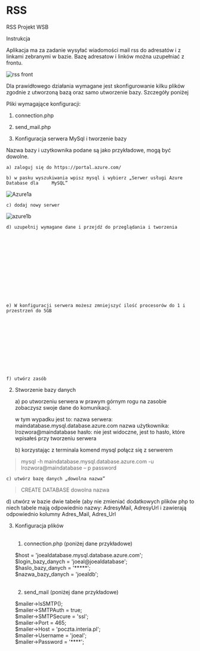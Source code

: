 # RSS
RSS Projekt WSB

Instrukcja

Aplikacja ma za zadanie wysyłać wiadomości mail rss do adresatów i z linkami zebranymi w bazie.  Bazę adresatow i linków można uzupełniać z frontu.

![rss front](https://user-images.githubusercontent.com/57830635/82755576-bb58ad80-9dd4-11ea-8f68-39fcb17f9795.png)

















Dla prawidłowego działania wymagane jest skonfigurowanie kilku plików zgodnie z utworzoną bazą oraz samo utworzenie bazy. Szczegóły poniżej

Pliki wymagające konfiguracji:<br>
1. connection.php<br>
2. send_mail.php<br>


1. Konfiguracja serwera MySql i tworzenie bazy

Nazwa bazy i uzytkownika podane są jako przykładowe, mogą być dowolne.

	a) zaloguj się do https://portal.azure.com/

	b) w pasku wyszukiwania wpisz mysql i wybierz „Serwer usługi Azure Database dla 	MySQL”

![Azure1a](https://user-images.githubusercontent.com/57830635/82755657-505ba680-9dd5-11ea-99ed-9ac1cd93fe5a.png)









	c) dodaj nowy serwer

![azure1b](https://user-images.githubusercontent.com/57830635/82755762-0e7f3000-9dd6-11ea-9d73-2c23ba48df9f.png)


	d) uzupełnij wymagane dane i przejdź do przeglądania i tworzenia














	e) W konfiguracji serwera możesz zmniejszyć ilość procesorów do 1 i przestrzeń do 5GB












	f) utwórz zasób

2. Stworzenie bazy danych

	a) po utworzeniu serwera w prawym górnym rogu na zasobie zobaczysz swoje dane do 	komunikacji. 

	w tym wypadku jest to:
	nazwa serwera: maindatabase.mysql.database.azure.com
	nazwa użytkownika: lrozwora@maindatabase
	hasło: nie jest widoczne, jest to hasło, które wpisałeś przy tworzeniu serwera









	b) korzystając z terminala komend mysql połącz się z serwerem 
		
> mysql -h maindatabase.mysql.database.azure.com -u lrozwora@maindatabase – p password

	c) utwórz bazę danych „dowolna nazwa”

> CREATE DATABASE dowolna nazwa

d) utwórz w bazie dwie tabele (aby nie zmieniać dodatkowych plików php to niech tabele mają odpowiednio nazwy: AdresyMail, AdresyUrl i zawierają odpowiednio kolumny Adres_Mail, Adres_Url


3. Konfiguracja plików<br><br>

	1. connection.php (poniżej dane przykładowe)<br>

	$host = 'joealdatabase.mysql.database.azure.com';<br>
 	$login_bazy_danych = 'joeal@joealdatabase'; <br>
	$haslo_bazy_danych = '*****';<br>
	$nazwa_bazy_danych = 'joealdb';<br><br>

	2. send_mail (poniżej dane przykładowe)<br>

	$mailer->IsSMTP();<br>
	$mailer->SMTPAuth = true;<br>
	$mailer->SMTPSecure = 'ssl';<br>
	$mailer->Port = 465;<br>
	$mailer->Host = 'poczta.interia.pl';<br>
	$mailer->Username = 'joeal';<br>
	$mailer->Password = '****';<br><br>
